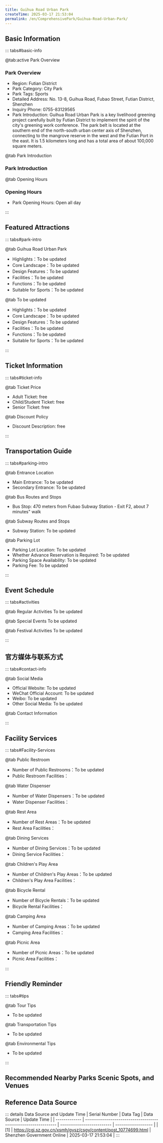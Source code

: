 ```yaml
---
title: Guihua Road Urban Park
createTime: 2025-03-17 21:53:04
permalink: /en/ComprehensivePark/Guihua-Road-Urban-Park/
---
```



<script setup>
import ImageSwiper from '/.vuepress/theme/components/ImageSwiper.vue'
// 轮播图数据
const swiperItems = [
    {
                link: 'https://cgj.sz.gov.cn/img/4/4005/4005713/10774699.jpg',
                title: 'Guihua Road Urban Park',
                description: '',
                author: 'Shenzhen Government Online',
                date: '2025/03/17'
                },
  {
                link: 'https://cgj.sz.gov.cn/img/4/4005/4005713/10774699.jpg',
                title: 'Guihua Road Urban Park',
                description: '',
                author: 'Shenzhen Government Online',
                date: '2025/03/17'
                }
]
// 配置项
const swiperConfig = {
  height: 500,
  showInfo: true
}
</script>
<!-- 轮播图组件 -->
<ImageSwiper :items="swiperItems" :config="swiperConfig" />



## Basic Information

::: tabs#basic-info

@tab:active Park Overview
### Park Overview
- Region: Futian District
- Park Category: City Park
- Park Tags: Sports
- Detailed Address: No. 13-8, Guihua Road, Fubao Street, Futian District, Shenzhen
- Inquiry Phone: 0755-83129565
- Park Introduction: Guihua Road Urban Park is a key livelihood greening project carefully built by Futian District to implement the spirit of the city's greening work conference. The park belt is located at the southern end of the north-south urban center axis of Shenzhen, connecting to the mangrove reserve in the west and the Futian Port in the east. It is 1.5 kilometers long and has a total area of about 100,000 square meters.

@tab Park Introduction
### Park Introduction
@tab Opening Hours
### Opening Hours
- Park Opening Hours: Open all day

:::

## Featured Attractions

::: tabs#park-intro

@tab Guihua Road Urban Park
<ImageCard
image="https://cgj.sz.gov.cn/images/index20230710_1.png"
    title="Guihua Road Urban Park"
    description="The design of the Guihua Road Urban Park follows the principle of maintaining the original ecology and maintaining landscape diversity. More than 2,800 trees with dense crowns are well preserved in the park, and the lush shade and winding water form the overall landscape pattern of the park. The shaded leisure and activity area is located on the east side, the active sports area is located in the middle section, and the art activity and sports area is located on the west side. Each area is connected by a greenway, forming a comprehensive system that is functionally independent and spatially interconnected."
    date=""
    author="Shenzhen Government Online"
/>


- Highlights：To be updated
- Core Landscape：To be updated
- Design Features：To be updated
- Facilities：To be updated
- Functions：To be updated
- Suitable for Sports：To be updated

@tab To be updated
<ImageCard
image="https://cgj.sz.gov.cn/images/index20230710_1.png"
    title="Guihua Road Urban Park"
    description="The design of the Guihua Road Urban Park follows the principle of maintaining the original ecology and maintaining landscape diversity. More than 2,800 trees with dense crowns are well preserved in the park, and the lush shade and winding water form the overall landscape pattern of the park. The shaded leisure and activity area is located on the east side, the active sports area is located in the middle section, and the art activity and sports area is located on the west side. Each area is connected by a greenway, forming a comprehensive system that is functionally independent and spatially interconnected."
    date=""
    author="Shenzhen Government Online"
/>


- Highlights：To be updated
- Core Landscape：To be updated
- Design Features：To be updated
- Facilities：To be updated
- Functions：To be updated
- Suitable for Sports：To be updated

:::

## Ticket Information

::: tabs#ticket-info

@tab Ticket Price
- Adult Ticket: free
- Child/Student Ticket: free
- Senior Ticket: free

@tab Discount Policy
- Discount Description: free

:::

## Transportation Guide

::: tabs#parking-intro

@tab Entrance Location
- Main Entrance: To be updated
- Secondary Entrance: To be updated

@tab Bus Routes and Stops
- Bus Stop: 470 meters from Fubao Subway Station - Exit F2, about 7 minutes" walk

@tab Subway Routes and Stops
- Subway Station: To be updated

@tab Parking Lot
- Parking Lot Location: To be updated
- Whether Advance Reservation is Required: To be updated
- Parking Space Availability: To be updated
- Parking Fee: To be updated

:::

## Event Schedule

::: tabs#activities

@tab Regular Activities
To be updated

@tab Special Events
To be updated

@tab Festival Activities
To be updated

:::

## 官方媒体与联系方式

::: tabs#contact-info

@tab Social Media
- Official Website: To be updated
- WeChat Official Account: To be updated
- Weibo: To be updated
- Other Social Media: To be updated

@tab Contact Information

:::

## Facility Services

::: tabs#Facility-Services

@tab Public Restroom
- Number of Public Restrooms：To be updated
- Public Restroom Facilities：

@tab Water Dispenser
- Number of Water Dispensers：To be updated
- Water Dispenser Facilities：

@tab Rest Area
- Number of Rest Areas：To be updated
- Rest Area Facilities：

@tab Dining Services
- Number of Dining Services：To be updated
- Dining Service Facilities：

@tab Children's Play Area
- Number of Children's Play Areas：To be updated
- Children's Play Area Facilities：

@tab Bicycle Rental
- Number of Bicycle Rentals：To be updated
- Bicycle Rental Facilities：

@tab Camping Area
- Number of Camping Areas：To be updated
- Camping Area Facilities：

@tab Picnic Area
- Number of Picnic Areas：To be updated
- Picnic Area Facilities：

:::

## Friendly Reminder

::: tabs#tips

@tab Tour Tips
- To be updated

@tab Transportation Tips
- To be updated

@tab Environmental Tips
- To be updated

:::

## Recommended Nearby Parks Scenic Spots, and Venues

<CardGrid>
  <ImageCard
        image="https://cgj.sz.gov.cn/img/4/4005/4005715/10774700.jpg"
        title="Civic Center Plaza"
        description="The Citizen Square is an important part of the Central Square and South Central Axis Landscape Project in the central area of Shenzhen. It was officially starte"
        href="/en/ComprehensivePark/Civic-Center-Square/"
        author="Shenzhen Government Online"
        date="2025/01/02"
      />
      <ImageCard
        image="https://cgj.sz.gov.cn/img/4/4005/4005715/10774700.jpg"
        title="Civic Center Plaza"
        description="The Citizen Square is an important part of the Central Square and South Central Axis Landscape Project in the central area of Shenzhen. It was officially starte"
        href="/en/ComprehensivePark/Civic-Center-Square/"
        author="Shenzhen Government Online"
        date="2025/01/02"
      />
    </CardGrid>


## Reference Data Source

::: details Data Source and Update Time
| Serial Number | Data Tag                                                        | Data Source                | Update Time         |
| ------------- | --------------------------------------------------------------- | -------------------------- | ------------------- |
| [1]           | https://cgj.sz.gov.cn/xsmh/gysz/csgy/content/post_10774699.html | Shenzhen Government Online | 2025-03-17 21:53:04 |
:::

